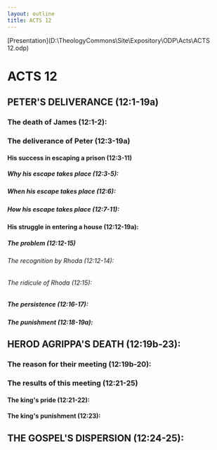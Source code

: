 ```yaml
---
layout: outline
title: ACTS 12
---
```

[Presentation](D:\TheologyCommons\Site\Expository\ODP\Acts\ACTS 12.odp)
# ACTS 12 
## PETER\'S DELIVERANCE (12:1-19a) 
###  The death of James (12:1-2): 
###  The deliverance of Peter (12:3-19a) 
####  His success in escaping a prison (12:3-11) 
#####  Why his escape takes place (12:3-5): 
#####  When his escape takes place (12:6): 
#####  How his escape takes place (12:7-11): 
####  His struggle in entering a house (12:12-19a): 
#####  The problem (12:12-15) 
######  The recognition by Rhoda (12:12-14): 
######  The ridicule of Rhoda (12:15): 
#####  The persistence (12:16-17): 
#####  The punishment (12:18-19a): 
## HEROD AGRIPPA\'S DEATH (12:19b-23): 
###  The reason for their meeting (12:19b-20): 
###  The results of this meeting (12:21-25) 
####  The king\'s pride (12:21-22): 
####  The king\'s punishment (12:23): 
## THE GOSPEL\'S DISPERSION (12:24-25): 
